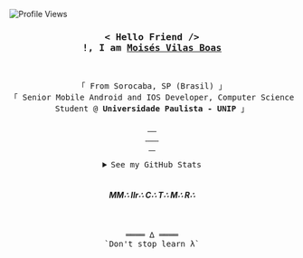 <!-- Profile Views Counter -->

![Profile Views](https://gpvc.arturio.dev/moi23?v=3)
<br>

<!-- Intro  -->
<h3 align="center">
        <samp>< Hello Friend /> <br> !, I am
                <b><a target="_blank" href="#">Moisés Vilas Boas</a></b>
        </samp>
</h3>
<br>

<p align="center">
        <!-- Organisation  -->
        <samp>
                「 From Sorocaba, SP (Brasil) 」
                <br>
                「 Senior Mobile Android and IOS Developer, Computer Science Student @<b> Universidade Paulista - UNIP</b> 」
                <br>
                <br>
        </samp>
        <!-- Programming Languages -->
        <!-- Code logo -->
        <a href="hhttps://github.com/moi23?tab=repositories" target="_blank"><img alt=""
                        src="https://img.shields.io/badge/-code-000000?style=flat&logo=Plex&logoColor=white">
        </a>
        <!-- HTML -->
        <a href="https://github.com/moi23?tab=repositories" target="_blank"><img alt=""
                        src="https://img.shields.io/badge/-HTML-000000?style=flat&logo=HTML5&logoColor=white">
        </a>
        <!-- CSS  -->
        <a href="https://github.com/moi23?tab=repositories" target="_blank"><img alt=""
                        src="https://img.shields.io/badge/-SASS-000000?style=flat&logo=sass&logoColor=white">
        </a>
         <!-- CSS  -->
        <a href="https://github.com/moi23?tab=repositories" target="_blank"><img alt=""
                        src="https://img.shields.io/badge/-CSS-000000?style=flat&logo=CSS3&logoColor=white">
        </a>
        <!-- JavaScript -->
        <a href="https://github.com/moi23?tab=repositories" target="_blank"><img alt=""
                        src="https://img.shields.io/badge/-JavaScript-000000?style=flat&logo=JavaScript&logoColor=white">
        </a>
        <br>
        <!-- ReactJS -->
        <a href="https://github.com/moi23?tab=repositories" target="_blank"><img alt=""
                        src="https://img.shields.io/badge/-React-000000?style=flat&logo=React&logoColor=white">
        </a>
        <!-- React Native -->
        <a href="https://github.com/moi23?tab=repositories" target="_blank"><img alt=""
                        src="https://img.shields.io/badge/-ReactNative-000000?style=flat&logo=React&logoColor=white">
        </a>
        <!-- NextJS -->
        <a href="https://github.com/moi23?tab=repositories" target="_blank"><img alt=""
                        src="https://img.shields.io/badge/-NextJS-000000?style=flat&logo=Next.js&logoColor=#FFFFFF">
        </a>
        <!-- ThreeJS -->
        <a href="https://github.com/moi23?tab=repositories" target="_blank"><img alt=""
                        src="https://img.shields.io/badge/-AdobeXD-000000?style=flat&logo=Adobe-xd&logoColor=white">
        </a>
        <a href="https://github.com/moi23?tab=repositories" target="_blank"><img alt=""
                        src="https://img.shields.io/badge/-Sketch-000000?style=flat&logo=sketch&logoColor=white">
        </a>
        <!-- VB.NET -->
        <a href="https://github.com/moi23?tab=repositories" target="_blank"><img alt=""
                        src="https://img.shields.io/badge/-AdobePhotoshop-000000?style=flat&logo=Adobe-Photoshop&logoColor=white">
        </a>
       <a href="https://github.com/moi23?tab=repositories" target="_blank"><img alt=""
                        src="https://img.shields.io/badge/-Figma-000000?style=flat&logo=Figma&logoColor=white">
        </a>
        <br>
        <a href="https://github.com/moi23?tab=repositories" target="_blank"><img alt=""
                        src="https://img.shields.io/badge/-Nodejs-000000?style=flat&logo=NODE.js&logoColor=white">
        </a><a href="https://github.com/moi23?tab=repositories" target="_blank"><img alt=""
                        src="https://img.shields.io/badge/-Puppeteer-000000?style=flat&logo=Puppeteer&logoColor=white">
        </a><a href="https://github.com/moi23?tab=repositories" target="_blank"><img alt=""
                        src="https://img.shields.io/badge/-Docker-000000?style=flat&logo=Docker&logoColor=white">
        </a><a href="https://github.com/moi23?tab=repositories" target="_blank"><img alt=""
                        src="https://img.shields.io/badge/-StyledComponents-000000?style=flat&logo=Styled-Components&logoColor=white">
        </a>

</p>

<!-- Details Section-->
<details align="center">
    <summary> <samp>See my GitHub Stats</samp></summary>
    <p align="center">
        <br>
        <!-- Activity Widget -->
        <img alt="Moisés GitHub Stats"
                src="https://github-readme-stats.vercel.app/api?username=moi23&show_icons=true&theme=react" />
        <br>
        <!-- Social Links -->
        <p>Find me on</p>
        <!-- Gmail -->
        <a href="mailto:moisesboas@gmail.com" target="_blank"><img alt="Gmail"
                src="https://img.shields.io/badge/-Gmail-EA4335?style=flat-square&logo=Gmail&logoColor=white">
        </a>
        <!-- Linkedin -->
        <a href="https://www.linkedin.com/in/dev-mvboas/" target="_blank"><img alt="Linkedin"
                src="https://img.shields.io/badge/-Linkedin-0A66C2?style=flat-square&logo=Linkedin&logoColor=#FFFFFF">
        </a>
        <!-- Behance -->
        <!-- <a href="https://www.behance.net/ejunior95" target="_blank"><img alt="Behance"
                src="https://img.shields.io/badge/-Behance-1769FF?style=flat-square&logo=Behance&logoColor=white">
        </a> -->
        <!-- Facebook -->
        <a href="https://www.facebook.com/moises.miranda.52" target="_blank"><img alt="Facebook"
                src="https://img.shields.io/badge/-Facebook-1877F2?style=flat-square&logo=Facebook&logoColor=white">
        </a>
    </p>

</details>
<br>
 <h5 align="center">MM∴ IIr∴ C∴ T∴ M∴ R∴</h5>
<br>

<!-- Footer -->
<samp>
    <p align="center">
        ════ ∆ ════
        <br>
        `Don't stop learn λ`
    </p>
</samp>
